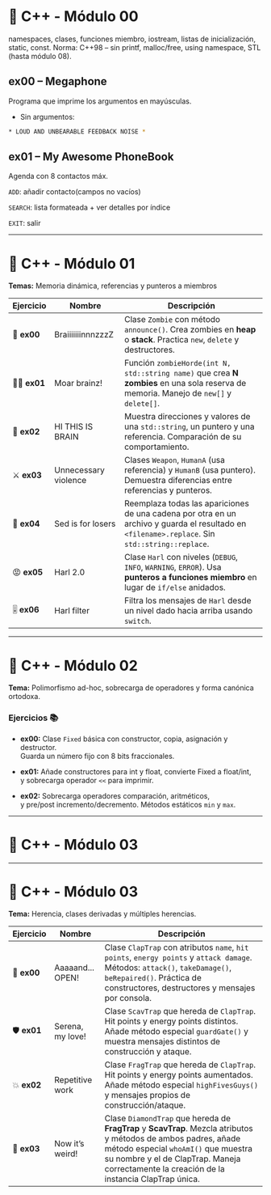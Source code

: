
# 🧩 C++ - Módulo 00
namespaces, clases, funciones miembro, iostream, listas de inicialización, static, const.
Norma: C++98 – sin printf, malloc/free, using namespace, STL (hasta módulo 08).

## ex00 – Megaphone

Programa que imprime los argumentos en mayúsculas.
* Sin argumentos:
```bash
* LOUD AND UNBEARABLE FEEDBACK NOISE *
```

## ex01 – My Awesome PhoneBook

Agenda con 8 contactos máx.

`ADD`: añadir contacto(campos no vacíos)

`SEARCH`: lista formateada + ver detalles por índice

`EXIT`: salir

---

# 🧩 C++ - Módulo 01  
**Temas:** Memoria dinámica, referencias y punteros a miembros  

| Ejercicio | Nombre | Descripción |
|-----------|--------|-------------|
| 🧟 **ex00** | BraiiiiiiinnnzzzZ | Clase `Zombie` con método `announce()`. Crea zombies en **heap** o **stack**. Practica `new`, `delete` y destructores. |
| 🧟‍♂️ **ex01** | Moar brainz! | Función `zombieHorde(int N, std::string name)` que crea **N zombies** en una sola reserva de memoria. Manejo de `new[]` y `delete[]`. |
| 🧠 **ex02** | HI THIS IS BRAIN | Muestra direcciones y valores de una `std::string`, un puntero y una referencia. Comparación de su comportamiento. |
| ⚔️ **ex03** | Unnecessary violence | Clases `Weapon`, `HumanA` (usa referencia) y `HumanB` (usa puntero). Demuestra diferencias entre referencias y punteros. |
| 📝 **ex04** | Sed is for losers | Reemplaza todas las apariciones de una cadena por otra en un archivo y guarda el resultado en `<filename>.replace`. Sin `std::string::replace`. |
| 😡 **ex05** | Harl 2.0 | Clase `Harl` con niveles (`DEBUG`, `INFO`, `WARNING`, `ERROR`). Usa **punteros a funciones miembro** en lugar de `if/else` anidados. |
| 🎚️ **ex06** | Harl filter | Filtra los mensajes de `Harl` desde un nivel dado hacia arriba usando `switch`. |

---
# 🧩 C++ - Módulo 02

**Tema:** Polimorfismo ad-hoc, sobrecarga de operadores y forma canónica ortodoxa.

### Ejercicios 📚

- **ex00:** Clase `Fixed` básica con constructor, copia, asignación y destructor.  
  Guarda un número fijo con 8 bits fraccionales.

- **ex01:** Añade constructores para int y float, convierte Fixed a float/int,  
  y sobrecarga operador `<<` para imprimir.

- **ex02:** Sobrecarga operadores comparación, aritméticos,  
  y pre/post incremento/decremento. Métodos estáticos `min` y `max`.

---
# 🧩 C++ - Módulo 03

---
# 🧩 C++ - Módulo 03
**Tema:** Herencia, clases derivadas y múltiples herencias.  

| Ejercicio | Nombre | Descripción |
|-----------|--------|-------------|
| 🤖 **ex00** | Aaaaand... OPEN! | Clase `ClapTrap` con atributos `name`, `hit points`, `energy points` y `attack damage`. Métodos: `attack()`, `takeDamage()`, `beRepaired()`. Práctica de constructores, destructores y mensajes por consola. |
| 🛡️ **ex01** | Serena, my love! | Clase `ScavTrap` que hereda de `ClapTrap`. Hit points y energy points distintos. Añade método especial `guardGate()` y muestra mensajes distintos de construcción y ataque. |
| 💥 **ex02** | Repetitive work | Clase `FragTrap` que hereda de `ClapTrap`. Hit points y energy points aumentados. Añade método especial `highFivesGuys()` y mensajes propios de construcción/ataque. |
| 💎 **ex03** | Now it’s weird! | Clase `DiamondTrap` que hereda de **FragTrap** y **ScavTrap**. Mezcla atributos y métodos de ambos padres, añade método especial `whoAmI()` que muestra su nombre y el de ClapTrap. Maneja correctamente la creación de la instancia ClapTrap única. |

